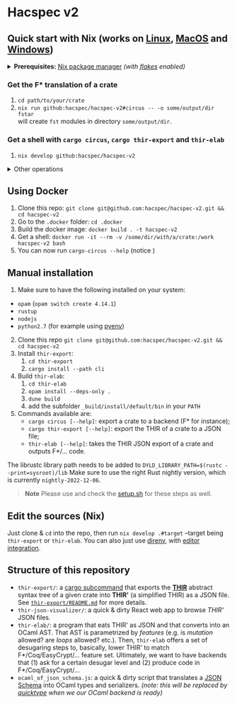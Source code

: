 # Hacspec v2

## Quick start with Nix (works on [Linux](https://nixos.org/download.html#nix-install-linux), [MacOS](https://nixos.org/download.html#nix-install-macos) and [Windows](https://nixos.org/download.html#nix-install-windows))

<details>
  <summary><b>Prerequisites:</b> <a href="https://nixos.org/">Nix package
manager</a> <i>(with <a href="https://nixos.wiki/wiki/Flakes">flakes</a> enabled)</i></summary>

  - Either using the [Determinate Nix Installer](https://github.com/DeterminateSystems/nix-installer), with the following bash one-liner:
    ```bash
    curl --proto '=https' --tlsv1.2 -sSf -L https://install.determinate.systems/nix | sh -s -- install
    ```
  - or following [those steps](https://github.com/mschwaig/howto-install-nix-with-flake-support).

</details>

### Get the F\* translation of a crate

1. `cd path/to/your/crate`
2. `nix run github:hacspec/hacspec-v2#circus -- -o some/output/dir fstar`  
   will create `fst` modules in directory `some/output/dir`.

### Get a shell with `cargo circus`, `cargo thir-export` and `thir-elab`

1. `nix develop github:hacspec/hacspec-v2`

<details>
  <summary>Other operations</summary>
  
#### Get the _THIR'_ JSON out of a crate
1. `cd path/to/your/crate`
2. `nix run github:hacspec/hacspec-v2#thir-export`  
    ...will create `thir_export.json` in the current directory.
    
**More generally:** `nix run github:hacspec/hacspec-v2#thir-export -- THIR-EXPORT-ARGUMENTS`. Replace `THIR-EXPORT-ARGUMENTS` with `--help` to get more information.

#### Running `thir-elab` on the JSON

1. `nix run github:hacspec/hacspec-v2#thir-elab -- -i /path/to/thir_export.json`

#### Visualization of the THIR' JSON

1. `cd /directory/in/which/the/thir_export.json/file/lives/`
2. `nix run github:hacspec/hacspec-v2#thir-json-visualizer`
3. visit `http://localhost:8888/`

</details>

## Using Docker
1. Clone this repo: `git clone git@github.com:hacspec/hacspec-v2.git && cd hacspec-v2`
2. Go to the `.docker` folder: `cd .docker`
3. Build the docker image: `docker build . -t hacspec-v2`
4. Get a shell: `docker run -it --rm -v /some/dir/with/a/crate:/work hacspec-v2 bash`
5. You can now run `cargo-circus --help` (notice )

## Manual installation

1. Make sure to have the following installed on your system:

- `opam` (`opam switch create 4.14.1`)
- `rustup`
- `nodejs`
- `python2.7` (for example using [pyenv](https://github.com/pyenv/pyenv))

2. Clone this repo `git clone git@github.com:hacspec/hacspec-v2.git && cd hacspec-v2`
3. Install `thir-export`:
   1. `cd thir-export`
   2. `cargo install --path cli`
4. Build `thir-elab`:
   1. `cd thir-elab`
   2. `opam install --deps-only .`
   3. `dune build`
   4. add the subfolder `_build/install/default/bin` in your `PATH`
5. Commands available are:
   - `cargo circus [--help]`: export a crate to a backend (F\* for instance);
   - `cargo thir-export [--help]`: export the THIR of a crate to a JSON file;
   - `thir-elab [--help]`: takes the THIR JSON export of a crate and outputs F\*/... code.

The librustc library path needs to be added to `DYLD_LIBRARY_PATH=$(rustc --print=sysroot)/lib`
Make sure to use the right Rust nightly version, which is currently `nightly-2022-12-06`.

> **Note**
> Please use and check the [setup.sh](./setup.sh) for these steps as well.

## Edit the sources (Nix)

Just clone & `cd` into the repo, then run `nix develop .#target` –target being `thir-export` or `thir-elab`.
You can also just use [direnv](https://github.com/nix-community/nix-direnv), with [editor integration](https://github.com/direnv/direnv/wiki#editor-integration).

## Structure of this repository

- `thir-export/`: a [cargo subcommand](https://doc.rust-lang.org/book/ch14-05-extending-cargo.html) that exports the [**THIR**](https://rustc-dev-guide.rust-lang.org/thir.html) abstract syntax tree of a given crate into **THIR'** (a simplified THIR) as a JSON file. See [`thir-export/README.md`](./thir-export/README.md) for more details.
- `thir-json-visualizer/`: a quick & dirty React web app to browse _THIR'_ JSON files.
- `thir-elab/`: a program that eats THIR' as JSON and that converts into an OCaml AST. That AST is parametrized by _features_ (e.g. is _mutation_ allowed? are _loops_ allowed? etc.). Then, `thir-elab` offers a set of desugaring steps to, basically, lower THIR' to match F*/Coq/EasyCrypt/… feature set. Ultimately, we want to have backends that (1) ask for a certain desugar level and (2) produce code in F*/Coq/EasyCrypt/…
- `ocaml_of_json_schema.js`: a quick & dirty script that translates a [JSON Schema](https://json-schema.org/) into OCaml types and serializers. _(note: this will be replaced by [quicktype](https://github.com/quicktype/quicktype) when we our OCaml backend is ready)_
